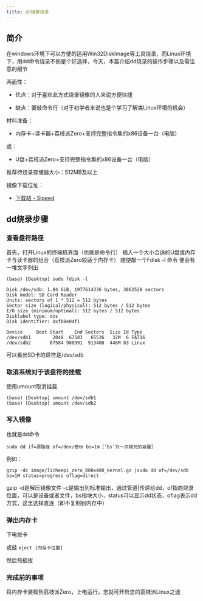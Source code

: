 ```yaml
---
title: dd镜像烧录
---
```


## 简介

在windows环境下可以方便的运用Win32DiskImage等工具烧录，而Linux环境下，用dd命令烧录不妨是个好选择，今天，本篇介绍dd烧录的操作步骤以及需注意的细节

两面性：
- 优点：对于喜欢此方式烧录镜像的人来说方便快捷

- 缺点：要敲命令行（对于初学者来说也是个学习了解类Linux环境的机会）

材料准备：
- 内存卡+读卡器+荔枝派Zero+支持完整指令集的x86设备一台（电脑）

或：
- U盘+荔枝派Zero+支持完整指令集的x86设备一台（电脑）

推荐待烧录存储器大小：512MB及以上

镜像下载位址：
- [下载站 - Sipeed](https://dl.sipeed.com/shareURL/LICHEE/Zero/SDK)

## dd烧录步骤


### 查看盘符路径

首先，打开Linux的终端机界面（也就是命令行）
插入一个大小合适的U盘或内存卡与读卡器的组合（荔枝派Zero较适于内存卡）
随便敲一个Fdisk -l 命令 便会有一堆文字列出

```shell
(base) [Desktop] sudo fdisk -l  

Disk /dev/sdb: 1.84 GiB, 1977614336 bytes, 3862528 sectors
Disk model: SD Card Reader  
Units: sectors of 1 * 512 = 512 bytes
Sector size (logical/physical): 512 bytes / 512 bytes
I/O size (minimum/optimal): 512 bytes / 512 bytes
Disklabel type: dos
Disk identifier: 0xfb8e04f1

Device     Boot Start    End Sectors  Size Id Type
/dev/sdb1        2048  67583   65536   32M  6 FAT16
/dev/sdb2       67584 980991  913408  446M 83 Linux
```

可以看出SD卡的盘符是/dev/sdb

### 取消系统对于该盘符的挂载


使用umount取消挂载

```shell
(base) [Desktop] umount /dev/sdb1                                              
(base) [Desktop] umount /dev/sdb2 
```

### 写入镜像

也就是dd命令

`sudo dd if=源路径 of=/dev/卷标 bs=1m［‘bs’为一次填充的容量］`

例如：

```
gzip -dc image/licheepi_zero_800x480_kernel.gz |sudo dd of=/dev/sdb bs=1M status=progress oflag=direct
```

gzip -d是解压镜像文件 -c是输出到标准输出，通过管道|传递给dd，of指向烧录位置，可以是设备或者文件，bs指块大小，status可以显示dd状态，oflag表示dd方式，这里选择直连（即不复制到内存中）



### 弹出内存卡


下电拔卡

或敲 `eject [内存卡位置]`

然后热插拔

### 完成前的事项


将内存卡装载到荔枝派Zero，上电运行，您就可开启您的荔枝派Linux之途